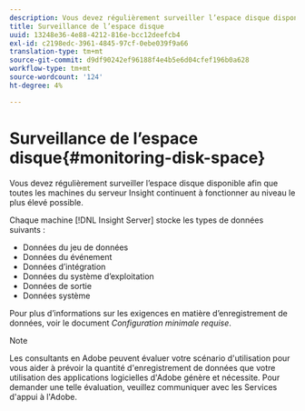 ```yaml
---
description: Vous devez régulièrement surveiller l’espace disque disponible afin que toutes les machines du serveur Insight continuent à fonctionner au niveau le plus élevé possible.
title: Surveillance de l’espace disque
uuid: 13248e36-4e88-4212-816e-bcc12deefcb4
exl-id: c2198edc-3961-4845-97cf-0ebe039f9a66
translation-type: tm+mt
source-git-commit: d9df90242ef96188f4e4b5e6d04cfef196b0a628
workflow-type: tm+mt
source-wordcount: '124'
ht-degree: 4%

---
```


# Surveillance de l’espace disque{#monitoring-disk-space}

Vous devez régulièrement surveiller l’espace disque disponible afin que toutes les machines du serveur Insight continuent à fonctionner au niveau le plus élevé possible.

Chaque machine [!DNL Insight Server] stocke les types de données suivants :

* Données du jeu de données
* Données du événement
* Données d’intégration
* Données du système d’exploitation
* Données de sortie
* Données système

Pour plus d’informations sur les exigences en matière d’enregistrement de données, voir le document *Configuration minimale requise*.

>[!NOTE]
>
>Les consultants en Adobe peuvent évaluer votre scénario d&#39;utilisation pour vous aider à prévoir la quantité d&#39;enregistrement de données que votre utilisation des applications logicielles d&#39;Adobe génère et nécessite. Pour demander une telle évaluation, veuillez communiquer avec les Services d&#39;appui à l&#39;Adobe.
